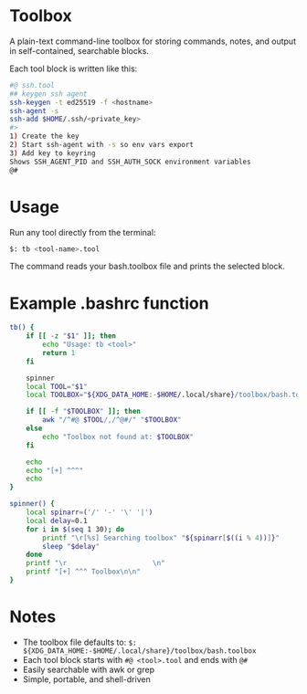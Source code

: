 # Toolbox

A plain-text command-line toolbox for storing commands, notes, and output in self-contained, searchable blocks.

Each tool block is written like this:
```bash
#@ ssh.tool
## keygen ssh agent
ssh-keygen -t ed25519 -f <hostname>
ssh-agent -s
ssh-add $HOME/.ssh/<private_key>
#>
1) Create the key
2) Start ssh-agent with -s so env vars export
3) Add key to keyring
Shows SSH_AGENT_PID and SSH_AUTH_SOCK environment variables
@#
```
# Usage

Run any tool directly from the terminal:
```bash
$: tb <tool-name>.tool
```
The command reads your bash.toolbox file and prints the selected block.

# Example .bashrc function
```bash
tb() {
    if [[ -z "$1" ]]; then
        echo "Usage: tb <tool>"
        return 1
    fi

    spinner
    local TOOL="$1"
    local TOOLBOX="${XDG_DATA_HOME:-$HOME/.local/share}/toolbox/bash.toolbox"

    if [[ -f "$TOOLBOX" ]]; then
        awk "/^#@ $TOOL/,/^@#/" "$TOOLBOX"
    else
        echo "Toolbox not found at: $TOOLBOX"
    fi

    echo
    echo "[+] ^^^"
    echo
}

spinner() {
    local spinarr=('/' '-' '\' '|')
    local delay=0.1
    for i in $(seq 1 30); do
        printf "\r[%s] Searching toolbox" "${spinarr[$((i % 4))]}"
        sleep "$delay"
    done
    printf "\r                     \n"
    printf "[+] ^^^ Toolbox\n\n"
}
```

# Notes
- The toolbox file defaults to:
 `$: ${XDG_DATA_HOME:-$HOME/.local/share}/toolbox/bash.toolbox`
- Each tool block starts with `#@ <tool>.tool` and ends with `@#`
- Easily searchable with awk or grep
- Simple, portable, and shell-driven

